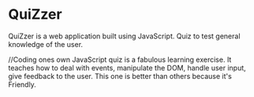 # QuiZzer
QuiZzer is a web application built using JavaScript. 
Quiz to test general knowledge of the user.

//Coding ones own JavaScript quiz is a fabulous learning exercise. It teaches how to deal with events, manipulate the DOM, handle user input, give feedback to the user. 
This one is better than others because it's Friendly.
